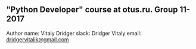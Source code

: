 "Python Developer" course at otus.ru. Group 11-2017
---------------------------------------------------
Author
name: Vitaly Dridger
slack: Dridger Vitaly
email: dridgervitalik@gmail.com